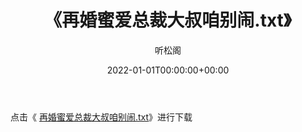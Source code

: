 ﻿---
title:  《再婚蜜爱总裁大叔咱别闹.txt》
date:   2022-01-01T00:00:00+00:00
author: 听松阁
layout: post
permalink: /再婚蜜爱总裁大叔咱别闹/
categories: 小说
tags: [小说]
---

点击《 [再婚蜜爱总裁大叔咱别闹.txt](http://img.660000.xyz/bookstukust/book/bntxt/10/再婚蜜爱总裁大叔咱别闹.txt)》进行下载